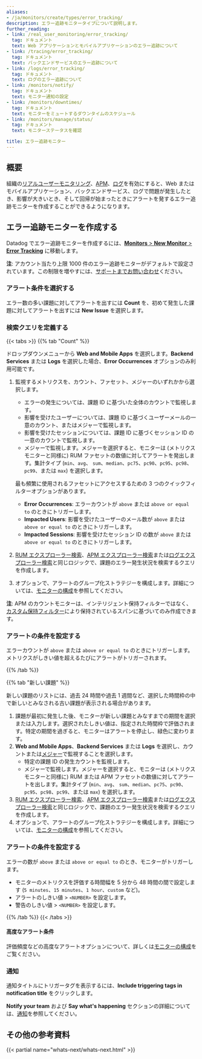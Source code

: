 ```yaml
---
aliases:
- /ja/monitors/create/types/error_tracking/
description: エラー追跡モニタータイプについて説明します。
further_reading:
- link: /real_user_monitoring/error_tracking/
  tag: ドキュメント
  text: Web アプリケーションとモバイルアプリケーションのエラー追跡について
- link: /tracing/error_tracking/
  tag: ドキュメント
  text: バックエンドサービスのエラー追跡について
- link: /logs/error_tracking/
  tag: ドキュメント
  text: ログのエラー追跡について
- link: /monitors/notify/
  tag: ドキュメント
  text: モニター通知の設定
- link: /monitors/downtimes/
  tag: ドキュメント
  text: モニターをミュートするダウンタイムのスケジュール
- link: /monitors/manage/status/
  tag: ドキュメント
  text: モニターステータスを確認

title: エラー追跡モニター
---
```


## 概要

組織の[リアルユーザーモニタリング][1]、[APM][2]、[ログ][6]を有効にすると、Web またはモバイルアプリケーション、バックエンドサービス、ログで問題が発生したとき、影響が大きいとき、そして回帰が始まったときにアラートを発するエラー追跡モニターを作成することができるようになります。

## エラー追跡モニターを作成する

Datadog でエラー追跡モニターを作成するには、[**Monitors** > **New Monitor** > **Error Tracking**][3] に移動します。

<div class="alert alert-info"><strong>注</strong>: アカウント当たり上限 1000 件のエラー追跡モニターがデフォルトで設定されています。この制限を増やすには、<a href="/help/">サポートまでお問い合わせ</a>ください。</div>

### アラート条件を選択する

エラー数の多い課題に対してアラートを出すには **Count** を、初めて発生した課題に対してアラートを出すには **New Issue** を選択します。

### 検索クエリを定義する

{{< tabs >}}
{{% tab "Count" %}}

ドロップダウンメニューから **Web and Mobile Apps** を選択します。**Backend Services** または **Logs** を選択した場合、**Error Occurrences** オプションのみ利用可能です。

1. 監視するメトリクスを、カウント、ファセット、メジャーのいずれかから選択します。
   - エラーの発生については、課題 ID に基づいた全体のカウントで監視します。
   - 影響を受けたユーザーについては、課題 ID に基づくユーザーメールの一意のカウント、またはメジャーで監視します。
   - 影響を受けたセッションについては、課題 ID に基づくセッション ID の一意のカウントで監視します。
   - メジャーで監視します。メジャーを選択すると、モニターは (メトリクスモニターと同様に) RUM ファセットの数値に対してアラートを発出します。集計タイプ (`min`、`avg`、 `sum`、`median`、`pc75`、`pc90`、`pc95`、`pc98`、`pc99`、または `max`) を選択します。

   最も頻繁に使用されるファセットにアクセスするための 3 つのクイックフィルターオプションがあります。

   - **Error Occurrences**: エラーカウントが `above` または `above or equal to` のときにトリガーします。
   - **Impacted Users**: 影響を受けたユーザーのメール数が `above` または `above or equal to` のときにトリガーします。
   - **Impacted Sessions**: 影響を受けたセッション ID の数が `above` または `above or equal to` のときにトリガーします。

2. [RUM エクスプローラー検索][1]、[APM エクスプローラー検索][3]または[ログエクスプローラー検索][4]と同じロジックで、課題のエラー発生状況を検索するクエリを作成します。
3. オプションで、アラートのグループ化ストラテジーを構成します。詳細については、[モニターの構成][2]を参照してください。

<div class="alert alert-info"><strong>注</strong>: APM のカウントモニターは、インテリジェント保持フィルターではなく、<a href="/tracing/trace_pipeline/trace_retention/#create-your-own-retention-filter/">カスタム保持フィルター</a>により保持されているスパンに基づいてのみ作成できます。</div>

### アラートの条件を設定する

エラーカウントが `above` または `above or equal to` のときにトリガーします。メトリクスがしきい値を超えるたびにアラートがトリガーされます。

[1]: /ja/real_user_monitoring/explorer/search/
[2]: /ja/monitors/configuration/#alert-grouping/
[3]: /ja/tracing/trace_explorer/?tab=listview#filtering
[4]: /ja/logs/explorer/search/
{{% /tab %}}

{{% tab "新しい課題" %}}

新しい課題のリストには、過去 24 時間や過去 1 週間など、選択した時間枠の中で新しいとみなされる古い課題が表示される場合があります。

1. 課題が最初に発生した後、モニターが新しい課題とみなすまでの期間を選択または入力します。選択されたしきい値は、指定された時間枠で評価されます。特定の期間を過ぎると、モニターはアラートを停止し、緑色に変わります。
2. **Web and Mobile Apps**、**Backend Services** または **Logs** を選択し、カウントまたは[メジャー][1]で監視することを選択します。
   - 特定の課題 ID の発生カウントを監視します。
   - メジャーで監視します。メジャーを選択すると、モニターは (メトリクスモニターと同様に) RUM または APM ファセットの数値に対してアラートを出します。集計タイプ (`min`、`avg`、 `sum`、`median`、`pc75`、`pc90`、`pc95`、`pc98`、`pc99`、または `max`) を選択します。
3. [RUM エクスプローラー検索][2]、[APM エクスプローラー検索][3]または[ログエクスプローラー検索][5]と同じロジックで、課題のエラー発生状況を検索するクエリを作成します。
4. オプションで、アラートのグループ化ストラテジーを構成します。詳細については、[モニターの構成][4]を参照してください。

### アラートの条件を設定する

エラーの数が `above` または `above or equal to` のとき、モニターがトリガーします。

- モニターのメトリクスを評価する時間幅を 5 分から 48 時間の間で設定します (`5 minutes`、`15 minutes`、`1 hour`、`custom` など)。
- アラートのしきい値 > `<NUMBER>` を設定します。
- 警告のしきい値 > `<NUMBER>` を設定します。

[1]: /ja/real_user_monitoring/explorer/?tab=measures#setup-facets-measures
[2]: /ja/real_user_monitoring/explorer/search/
[3]: /ja/tracing/trace_explorer/?tab=listview#filtering
[4]: /ja/monitors/configuration/#alert-grouping/
[5]: /ja/logs/explorer/search/
{{% /tab %}}
{{< /tabs >}}

#### 高度なアラート条件

評価頻度などの高度なアラートオプションについて、詳しくは[モニターの構成][4]をご覧ください。

### 通知

通知タイトルにトリガータグを表示するには、**Include triggering tags in notification title** をクリックします。

**Notify your team** および **Say what's happening** セクションの詳細については、[通知][5]を参照してください。

## その他の参考資料

{{< partial name="whats-next/whats-next.html" >}}

[1]: /ja/real_user_monitoring/
[2]: /ja/tracing/
[3]: https://app.datadoghq.com/monitors/create/error-tracking
[4]: /ja/monitors/configuration/#advanced-alert-conditions
[5]: /ja/monitors/notify/
[6]: /ja/logs/
